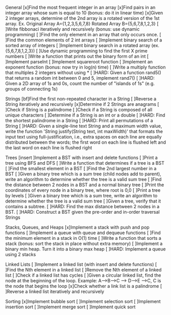 General
[x]Find the most frequent integer in an array
[x]Find pairs in an integer array whose sum is equal to 10 (bonus: do it in linear time)
[x]Given 2 integer arrays, determine of the 2nd array is a rotated version of the 1st array. Ex. Original Array A={1,2,3,5,6,7,8} Rotated Array B={5,6,7,8,1,2,3}
[ ]Write fibbonaci iteratively and recursively (bonus: use dynamic programming)
[ ]Find the only element in an array that only occurs once.
[ ]Find the common elements of 2 int arrays
[ ]Implement binary search of a sorted array of integers
[ ]Implement binary search in a rotated array (ex. {5,6,7,8,1,2,3})
[ ]Use dynamic programming to find the first X prime numbers
[ ]Write a function that prints out the binary form of an int
[ ]Implement parseInt
[ ]Implement squareroot function
[ ]Implement an exponent function (bonus: now try in log(n) time)
[ ]Write a multiply function that multiples 2 integers without using *
[ ]HARD: Given a function rand5() that returns a random int between 0 and 5, implement rand7()
[ ]HARD: Given a 2D array of 1s and 0s, count the number of "islands of 1s" (e.g. groups of connecting 1s)

Strings
[bf]Find the first non-repeated character in a String
[ ]Reverse a String iteratively and recursively
[x]Determine if 2 Strings are anagrams
[ ]Check if String is a palindrome
[ ]Check if a String is composed of all unique characters
[ ]Determine if a String is an int or a double
[ ]HARD: Find the shortest palindrome in a String
[ ]HARD: Print all permutations of a String
[ ]HARD: Given a single-line text String and a maximum width value, write the function 'String justify(String text, int maxWidth)' that formats the input text using full-justification, i.e., extra spaces on each line are equally distributed between the words; the first word on each line is flushed left and the last word on each line is flushed right

Trees
[insert ]Implement a BST with insert and delete functions
[ ]Print a tree using BFS and DFS
[ ]Write a function that determines if a tree is a BST
[ ]Find the smallest element in a BST
[ ]Find the 2nd largest number in a BST
[ ]Given a binary tree which is a sum tree (child nodes add to parent), write an algorithm to determine whether the tree is a valid sum tree
[ ]Find the distance between 2 nodes in a BST and a normal binary tree
[ ]Print the coordinates of every node in a binary tree, where root is 0,0
[ ]Print a tree by levels
[ ]Given a binary tree which is a sum tree, write an algorithm to determine whether the tree is a valid sum tree
[ ]Given a tree, verify that it contains a subtree.
[ ]HARD: Find the max distance between 2 nodes in a BST.
[ ]HARD: Construct a BST given the pre-order and in-order traversal Strings

Stacks, Queues, and Heaps
[x]Implement a stack with push and pop functions
[ ]Implement a queue with queue and dequeue functions
[ ]Find the minimum element in a stack in O(1) time
[ ]Write a function that sorts a stack (bonus: sort the stack in place without extra memory)
[ ]Implement a binary min heap. Turn it into a binary max heap
[ ]HARD: Implement a queue using 2 stacks

Linked Lists
[ ]Implement a linked list (with insert and delete functions)
[ ]Find the Nth element in a linked list
[ ]Remove the Nth element of a linked list
[ ]Check if a linked list has cycles
[ ]Given a circular linked list, find the node at the beginning of the loop. Example: A-->B-->C --> D-->E -->C, C is the node that begins the loop
[x]Check whether a link list is a palindrome
[ ]Reverse a linked list iteratively and recursively

Sorting
[x]Implement bubble sort
[ ]Implement selection sort
[ ]Implement insertion sort
[ ]Implement merge sort
[ ]Implement quick sort
